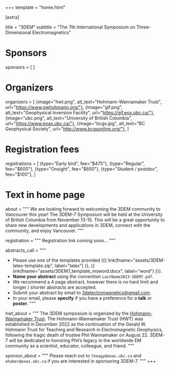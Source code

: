 +++
template = "home.html"

[extra]

title = "3DEM"
subtitle = "The 7th International Symposium on Three-Dimensional Electromagnetics"

# Sponsors
sponsors = [
]

# Organizers
organizers = [
    {image="hwt.png", alt_text="Hohmann-Wannamaker Trust", url="https://www.gwhohmann.org/"},
    {image="gif.png", alt_text="Geophysical Inversion Facility", url="https://gif.eos.ubc.ca/"},
    {image="ubc.png", alt_text="University of British Columbia", url="https://www.eoas.ubc.ca/"},
    {image="bcgs.jpg", alt_text="BC Geophysical Society", url="http://www.bcgsonline.org/"},
]

# Registration fees
registrations = [
    {type="Early bird", fee="$475"},
    {type="Regular", fee="$600"},
    {type="Onsight", fee="$650"},
    {type="Student / postdoc", fee="$100"},
]

# Text in home page
about = """
We are looking forward to welcoming the 3DEM community to Vancouver this year!
The 3DEM-7 Symposium will be held at the University of British Columbia from
November 13-15. This will be a great opportunity to share
new developments and applications in 3DEM, connect with the community,
and enjoy Vancouver.
"""

registration = """
Registration link coming soon...
"""

abstracts_call = """
* Please use one of the templates provided
    ({{
        link(fname="assets/3DEM-latex-template.zip", label="latex")
    }},
    {{
        link(fname="assets/3DEM7_template_msword.docx", label="word")
    }}).
* **Name your abstract** using the convention `LastName2023-3DEM7.pdf`.
* We recommend a 4 page abstract, however there is no hard limit and longer
/ shorter abstracts are accepted.
* Submit your abstract by email to
[3delectromagnetics@gmail.com](mailto:3delectromagnetics@gmail.com).
* In your email, please **specify** if you have a preference for a **talk** or
  **poster**.
"""

hwt_about = """
The 3DEM symposium is organized by the [Hohmann-Wannamaker Trust](https://www.gwhohmann.org/).
The Hohmann-Wannamaker Trust (HWT) was established in December 2022
as the continuation of the Gerald W. Hohmann Trust for Teaching and
Research in Electromagnetic Geophysics, following the tragic death of
trustee Phil Wannamaker on August 22. 3DEM-7 will be
dedicated to honoring Phil’s legacy in the worldwide EM community as a
scientist, educator, colleague, and friend.
"""

sponsor_about = """
Please reach out to `lheagy@eoas.ubc.ca` and `ehaber@eoas.ubc.ca` if you are interested in sponsoring 3DEM-7.
"""
+++
